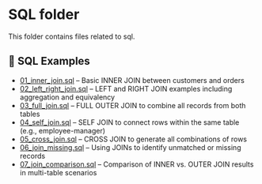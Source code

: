 # SQL folder

This folder contains files related to sql.


## 🧪 SQL Examples

- [01_inner_join.sql](./sql/01_inner_join.sql) – Basic INNER JOIN between customers and orders  
- [02_left_right_join.sql](./sql/02_left_right_join.sql) – LEFT and RIGHT JOIN examples including aggregation and equivalency  
- [03_full_join.sql](./sql/03_full_join.sql) – FULL OUTER JOIN to combine all records from both tables  
- [04_self_join.sql](./sql/04_self_join.sql) – SELF JOIN to connect rows within the same table (e.g., employee-manager)  
- [05_cross_join.sql](./sql/05_cross_join.sql) – CROSS JOIN to generate all combinations of rows  
- [06_join_missing.sql](./sql/06_join_missing.sql) – Using JOINs to identify unmatched or missing records  
- [07_join_comparison.sql](./sql/07_join_comparison.sql) – Comparison of INNER vs. OUTER JOIN results in multi-table scenarios  
